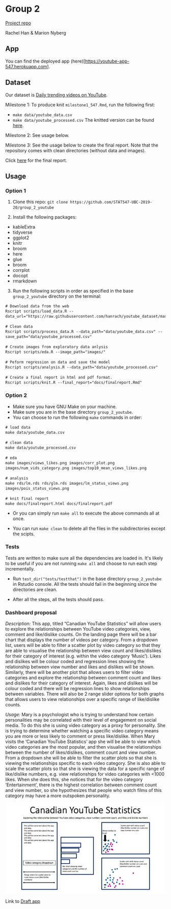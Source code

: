# Group 2
[Project repo](https://github.com/STAT547-UBC-2019-20/group_2.git)

Rachel Han & Marion Nyberg 

## App 
You can find the deployed app (here)[https://youtube-app-547.herokuapp.com].

## Dataset
Our dataset is [Daily trending videos on YouTube](https://www.kaggle.com/datasnaek/youtube-new).

Milestone 1:
To produce knit `milestone1_547.Rmd`, run the following first:
- `make data/youtube_data.csv `
- `make data/youtube_processed.csv`
The knitted version can be found [here](https://stat547-ubc-2019-20.github.io/group_2_youtube/docs/milestone1_547.html).

Milestone 2: See usage below.

Milestone 3: See the usage below to create the final report. Note that the repository comes with clean directories (without data and images).

Click [here](https://stat547-ubc-2019-20.github.io/group_2_youtube/docs/finalreport.html) for the final report.

## Usage

### Option 1

1. Clone this repo: `git clone https://github.com/STAT547-UBC-2019-20/group_2_youtube`

2. Install the following packages:

- kableExtra
- tidyverse
- ggplot2
- knitr
- broom
- here
- glue
- broom
- corrplot
- docopt
- rmarkdown

3. Run the following scripts in order as specified in the base `group_2_youtube` directory on the terminal:

```
# Download data from the web
Rscript scripts/load_data.R --data_url="https://raw.githubusercontent.com/hanrach/youtube_dataset/master/CAvideos.csv"

# Clean data
Rscript scripts/process_data.R --data_path="data/youtube_data.csv" --save_path="data/youtube_processed.csv"

# Create images from exploratory data anlysis
Rscript scripts/eda.R --image_path="images/"

# Peform regression on data and save the model
Rscript scripts/analysis.R --data_path="data/youtube_processed.csv"

# Create a final report in html and pdf format.
Rscript scripts/knit.R --final_report="docs/finalreport.Rmd"
```

### Option 2

- Make sure you have GNU Make on your machine.
- Make sure you are in the base directory `group_2_youtube`.
- You can choose to run the following `make` commands in order:

```
# load data
make data/youtube_data.csv 

# clean data
make data/youtube_processed.csv 

# eda
make images/views_likes.png images/corr_plot.png images/num_vids_category.png images/top10_mean_views_likes.png 

# analysis
make rds/lm.rds rds/glm.rds images/lm_status_views.png images/pois_status_views.png 
		
# knit final report
make docs/finalreport.html docs/finalreport.pdf 
```
- Or you can simply run `make all` to execute the above commands all at once.

- You can run `make clean` to delete all the files in the subdirectories except the scipts.

### Tests

Tests are written to make sure all the dependencies are loaded in. It's likely to be useful if you are not running `make all` and choose to run each step incrementally. 

- Run `test_dir("tests/testthat")` in the base directory `group_2_youtube` in Rstudio console. All the tests should fail in the beginning since the directories are clean.

- After all the steps, all the tests should pass.

### Dashboard proposal

_Description:_ This app, titled “Canadian YouTube Statistics” will allow users to explore the relationships between YouTube video categories, view, comment and like/dislike counts. On the landing page there will be a bar chart that displays the number of videos per category. From a dropdown list, users will be able to filter a scatter plot by video category so that they are able to visualise the relationship between view count and likes/dislikes for their category of interest (e.g. within the video category ‘Music’). Likes and dislikes will be colour coded and regression lines showing the relationship between view number and likes and dislikes will be shown. Similarly, there will be another plot that allows users to filter video categories and explore the relationship between comment count and likes and dislikes for their category of interest. Again, likes and dislikes will be colour coded and there will be regression lines to show relationships between variables. There will also be 2 range slider options for both graphs that allows users to view relationships over a specific range of like/dislike counts. 

_Usage:_ Mary is a psychologist who is trying to understand how certain personalities may be correlated with their level of engagement on social media. To do this she is using video category as a proxy for personality. She is trying to determine whether watching a specific video category means you are more or less likely to comment or press like/dislike. When Mary visits the ‘Canadian YouTube Statistics’ app she will be able to view which video categories are the most popular, and then visualise the relationships between the number of likes/dislikes, comment count and view number. From a dropdown she will be able to filter the scatter plots so that she is viewing the relationships specific to each video category. She is also able to scale the scatter plots so that she is viewing the data for a specific range of like/dislike numbers, e.g. view relationships for video categories with <1000 likes. When she does this, she notices that for the video category ‘Entertainment’, there is the highest correlation between comment count and view number, so she hypothesizes that people who watch films of this category may have a more outspoken personality.

![Dashboard draft sketch](dashdraft.png)

Link to [Draft app](app.R)
